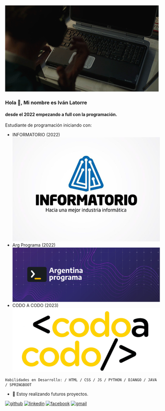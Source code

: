 
![GIF](/img/giphy.gif)
### Hola 👋, Mi nombre es Iván Latorre
#### desde el 2022 empezando a full con la programación.

Estudiante de programación iniciando con:

- INFORMATORIO (2022)
    ![INFORMATORIO](/img/info.jpg)
- Arg Programa (2022)
    ![Arg Programa](/img/banner-ok-argentina-programa.jpg)
- CODO A CODO (2023)
    ![Codo A Codi](/img/logo-CAC-2.webp)
~~~
Habilidades en Desarrollo: / HTML / CSS / JS / PYTHON / DJANGO / JAVA / SPRINGBOOT 
~~~
- 🔭 Estoy realizando futuros proyectos. 


[<img src='https://cdn.jsdelivr.net/npm/simple-icons@3.0.1/icons/github.svg' alt='github' height='40'>](https://github.com/https://github.com/ivanlatorre)  [<img src='https://cdn.jsdelivr.net/npm/simple-icons@3.0.1/icons/linkedin.svg' alt='linkedin' height='40'>](https://www.linkedin.com/in/https://www.linkedin.com/in/ivan-latorre-abb007158//)  [<img src='https://cdn.jsdelivr.net/npm/simple-icons@3.0.1/icons/facebook.svg' alt='facebook' height='40'>](https://www.facebook.com/https://www.facebook.com/ivan.latorre.79)  [<img src='https://cdn.jsdelivr.net/npm/simple-icons@3.0.1/icons/gmail.svg' alt='gmail' height='40'>](ivanlatorre720@gmail.com)  

